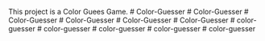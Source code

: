 This project is a Color Guees Game.
#   C o l o r - G u e s s e r  
 #   C o l o r - G u e s s e r  
 #   C o l o r - G u e s s e r  
 #   C o l o r - G u e s s e r  
 #   C o l o r - G u e s s e r  
 #   C o l o r - G u e s s e r  
 #   c o l o r - g u e s s e r  
 #   c o l o r - g u e s s e r  
 #   c o l o r - g u e s s e r  
 #   c o l o r - g u e s s e r  
 #   c o l o r - g u e s s e r  
 